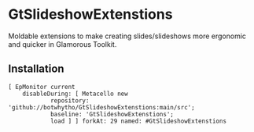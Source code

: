 # GtSlideshowExtenstions
Moldable extensions to make creating slides/slideshows more ergonomic and quicker in Glamorous Toolkit.
## Installation```[ EpMonitor current	disableDuring: [ Metacello new			repository: 'github://botwhytho/GtSlideshowExtenstions:main/src';			baseline: 'GtSlideshowExtenstions';			load ] ] forkAt: 29 named: #GtSlideshowExtenstions```